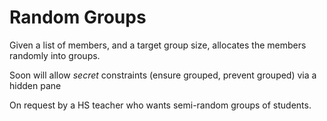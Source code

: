 # Random Groups

Given a list of members, and a target group size, allocates the members randomly into groups.

Soon will allow *secret* constraints (ensure grouped, prevent grouped) via a hidden pane

On request by a HS teacher who wants semi-random groups of students.